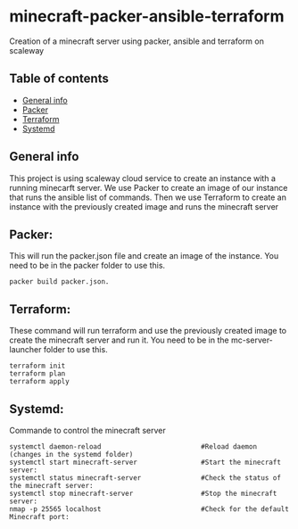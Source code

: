 # minecraft-packer-ansible-terraform
Creation of a minecraft server using packer, ansible and terraform on scaleway

## Table of contents

* [General info](#general-info)
* [Packer](#packer)
* [Terraform](#terraform)
* [Systemd](#systemd)

## General info
This project is using scaleway cloud service to create an instance with a running minecarft server.
We use Packer to create an image of our instance that runs the ansible list of commands.
Then we use Terraform to create an instance with the previously created image and runs the minecraft server

## Packer:

This will run the packer.json file and create an image of the instance.
You need to be in the packer folder to use this.

```
packer build packer.json. 
```



## Terraform:

These command will run terraform and use the previously created image to create the minecraft server and run it.
You need to be in the mc-server-launcher folder to use this.

```
terraform init
terraform plan
terraform apply
```


## Systemd: 
Commande to control the minecraft server 
```
systemctl daemon-reload                         #Reload daemon (changes in the systemd folder)
systemctl start minecraft-server                #Start the minecraft server: 
systemctl status minecraft-server               #Check the status of the minecraft server: 
systemctl stop minecraft-server                 #Stop the minecraft server: 
nmap -p 25565 localhost                         #Check for the default Minecraft port: 
```
